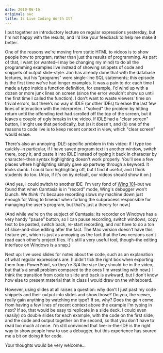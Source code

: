 ```yaml
---
date: 2010-06-16
original: swc
title: Is Live Coding Worth It?
---
```

<p>I put together an introductory lecture on regular expressions yesterday, but I'm not happy with the results, and I'd like your feedback to help me make it better.</p>
<p>One of the reasons we're moving from static HTML to videos is to show people <em>how</em> to program, rather than just the results of programming. As part of that, I want (or wanted–I may be changing my mind) to do all the programming examples live instead of showing snippets of code and snippets of output slide-style. Jon has already done that with the database lectures, but his "programs" were single-line SQL statements; this episode is the first time we've had longer examples. It was a pain to do: each time I made a typo inside a function definition, for example, I'd wind up with a dozen or more junk lines on screen (since the error wouldn't show up until the first time I called the function).  I don't want to waste viewers' time on trivial errors, but there's no way in IDLE (or other IDEs) to erase the last few lines of interaction with the interpreter. I "solved" the problem by hitting return until the offending text had scrolled off the top of the screen, but it leaves a couple of ugly breaks in the video. If IDLE had a "clear screen" button, I might use that periodically, but (a) it doesn't, and (b) one of the reasons to code live is to keep recent context in view, which "clear screen" would erase.</p>
<p>There's also an annoying IDLE-specific problem in this video: if I type too quickly–in particular, if I have saved program text in another window, switch there, copy it, and paste it into IDLE instead of typing it back in character by character–then syntax highlighting doesn't work properly. You'll see a few places where highlighting simply gave up partway through a keyword. It looks dumb. I could turn highlighting off, but I find it useful, and I think students do too. (Also, if it's on by default, our videos should show it on.)</p>
<p>(And yes, I could switch to another IDE–I'm very fond of <a href="http://www.wingware.com/wingide-101">Wing 101</a>–but we found that when Camtasia is in "record" mode, Wing's debugger won't launch.  We <em>think</em> it's because recording slows my machine down just enough for Wing to timeout when forking the subprocess responsible for managing the user's program, but that's just a theory for now.)</p>
<p>(And while we're on the subject of Camtasia: its recorder on Windows has a very handy "pause" button, so I can pause recording, switch windows, copy text to be pasted, switch back, re-start recording, and <em>not</em> have to do a ton of slice-and-dice editing after the fact. The Mac version doesn't have this feature yet, which is just as annoying as the fact that the two versions can't read each other's project files. It's still a very useful tool, though–the editing interface on Windows is a snap.)</p>
<p>Next up: I've used slides for notes about the code, such as an explanation of what regular expressions are. (I didn't tick the right box when exporting them from PowerPoint, so they're 3/4 the size they should be in the video, but that's a small problem compared to the ones I'm wrestling with now.) I think the transition from code to slide and back is awkward, but I don't know how else to present material that in class I would draw on the whiteboard.</p>
<p>However, using slides at all raises a question: why don't I just past my code snippets and their output into slides and show those? Do you, the viewer, really gain anything by watching me type? If so, why? Does the gain come from having a few lines of recent context above the example I'm typing in next? If so, that would be easy to replicate in a slide deck. I could even (easily) do double slides for each example, with the code on the first slide, and the code and output together on the second, so that you don't have to read too much at once. I'm still convinced that live-in-the-IDE is the right way to show people how to use a debugger, but this experience has soured me a bit on doing it for code.</p>
<p>Your thoughts would be very welcome…</p>
